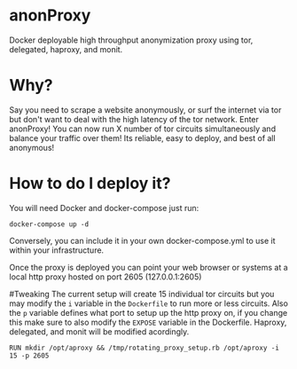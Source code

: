 # anonProxy
Docker deployable high throughput anonymization proxy using tor, delegated, haproxy, and monit.

# Why?
Say you need to scrape a website anonymously, or surf the internet via tor but don't want to deal with the high latency of the tor network. Enter anonProxy! You can now run X number of tor circuits simultaneously and balance your traffic over them! Its reliable, easy to deploy, and best of all anonymous!

# How to do I deploy it?
You will need Docker and docker-compose just run:

`docker-compose up -d`

Conversely, you can include it in your own docker-compose.yml to use it within your infrastructure.

Once the proxy is deployed you can point your web browser or systems at a local http proxy hosted on port 2605 (127.0.0.1:2605)

#Tweaking
The current setup will create 15 individual tor circuits but you may modify the `i` variable in the `Dockerfile` to run more or less circuits. Also the `p` variable defines what port to setup up the http proxy on, if you change this make sure to also modify the `EXPOSE` variable in the Dockerfile. Haproxy, delegated, and monit will be modified acordingly.

`RUN mkdir /opt/aproxy && /tmp/rotating_proxy_setup.rb /opt/aproxy -i 15 -p 2605`

